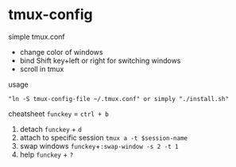 # tmux-config
simple tmux.conf
*  change color of windows
*  bind Shift key+left or right for switching windows 
*  scroll in tmux

usage
```
"ln -S tmux-config-file ~/.tmux.conf" or simply "./install.sh"
```

cheatsheet
`funckey` = `ctrl + b`
1. detach
`funckey` + `d`
2. attach to specific session
`tmux a -t $session-name`
3. swap windows
`funckey`+`:swap-window -s 2 -t 1`
4. help
`funckey` + `?`